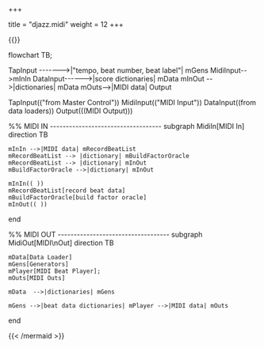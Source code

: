 +++

title = "djazz.midi"
weight = 12
+++


{{<mermaid align="left">}}

flowchart TB;

TapInput ------->|"tempo,
beat number, 
beat label"| mGens
MidiInput-->mInIn
DataInput------>|score dictionaries| mData
mInOut -->|dictionaries| mData
mOuts-->|MIDI data| Output

TapInput(("from 
Master Control"))
MidiInput(("MIDI
Input"))
DataInput((from 
data loaders))
Output(((MIDI 
Output)))

%% MIDI IN -----------------------------------
subgraph MidiIn[MIDI In]
direction TB

    mInIn -->|MIDI data| mRecordBeatList
    mRecordBeatList --> |dictionary| mBuildFactorOracle
    mRecordBeatList --> |dictionary| mInOut
    mBuildFactorOracle -->|dictionary| mInOut

    mInIn(( ))
    mRecordBeatList[record beat data]
    mBuildFactorOracle[build factor oracle]
    mInOut(( ))

end

%% MIDI OUT -----------------------------------
subgraph MidiOut[MIDI\nOut]
direction TB

    mData[Data Loader]
    mGens[Generators]
    mPlayer[MIDI Beat Player];
    mOuts[MIDI Outs]

    mData  -->|dictionaries| mGens

    mGens -->|beat data dictionaries| mPlayer -->|MIDI data| mOuts
end


{{< /mermaid >}}
